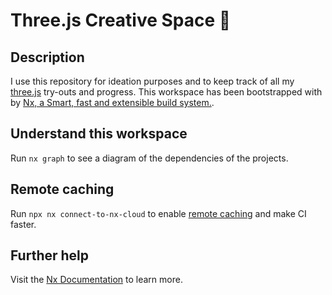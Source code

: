 # Three.js Creative Space 🚀

## Description

I use this repository for ideation purposes and to keep track of all my [three.js](https://threejs.org/) try-outs and progress. This workspace has been bootstrapped
with by [Nx, a Smart, fast and extensible build system.](https://nx.dev).

## Understand this workspace

Run `nx graph` to see a diagram of the dependencies of the projects.

## Remote caching

Run `npx nx connect-to-nx-cloud` to enable [remote caching](https://nx.app) and make CI faster.

## Further help

Visit the [Nx Documentation](https://nx.dev) to learn more.
